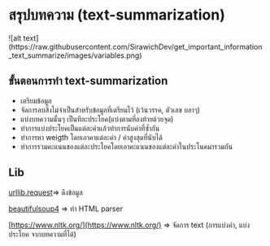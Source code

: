 <h1>สรุปบทความ (text-summarization)</h1>
![alt text](https://raw.githubusercontent.com/SirawichDev/get_important_information_text_summarize/images/variables.png)

## ขั้นตอนการทำ text-summarization
- เตรียมข้อมูล
- จัดการลบสิ่งไม่จำเป็นสำหรับข้อมูลที่เตรียมไว้ (เว้นวรรค, ตัวเลข บลาๆ)
- แบ่งบทความนั้นๆ เป็นทีละประโยค(แบ่งตามที่ลงท้ายด้วยจุด)
- ทำการแบ่งประโยคเป็นแต่ละคำแล้วทำการนับคำที่ซ้ำกัน
- ทำการหา weigth โดยเอาคาแต่ละค่า / ค่าสูงสุดที่นับได้
- ทำการรวมคะแนนของแต่ละประโยคโดยเอาคะแนนของแต่ละคำในประโนคมารวมกัน

## Lib
[urllib.request](https://docs.python.org/3/library/urllib.request.html)=> ดึงข้อมูล

[beautifulsoup4](https://pypi.org/project/beautifulsoup4/) => ทำ HTML parser

[https://www.nltk.org/](https://www.nltk.org/) => จัดการ text (การแบ่งคำ, แบ่งประโยค จากบทความที่ได้)



